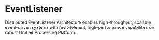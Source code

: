 # EventListener
Distributed EventListener Architecture enables high-throughput, scalable event-driven systems with fault-tolerant, high-performance capabilities on robust Unified Processing Platform.
